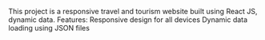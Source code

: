This project is a responsive travel and tourism website built using React JS, dynamic data.
Features: Responsive design for all devices
          Dynamic data loading using JSON files
